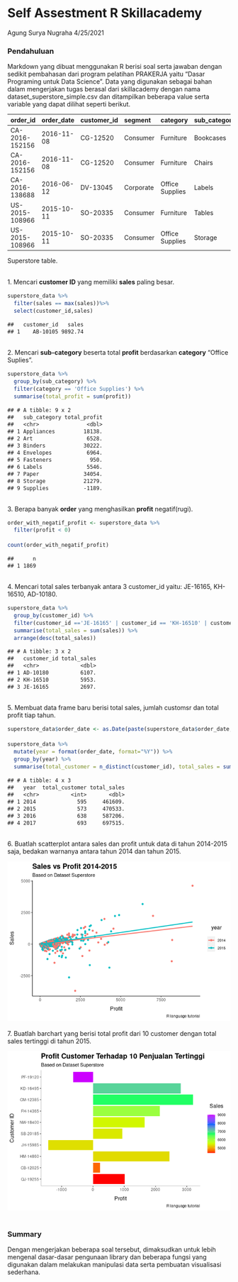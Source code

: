 Self Assestment R Skillacademy
================
Agung Surya Nugraha
4/25/2021

### Pendahuluan

Markdown yang dibuat menggunakan R berisi soal serta jawaban dengan
sedikit pembahasan dari program pelatihan PRAKERJA yaitu “Dasar
Programing untuk Data Science”. Data yang digunakan sebagai bahan dalam
mengerjakan tugas berasal dari skillacademy dengan nama
dataset\_superstore\_simple.csv dan ditampilkan beberapa value serta
variable yang dapat dilihat seperti berikut.

| order\_id      | order\_date | customer\_id | segment   | category        | sub\_category |    sales | quantity |    profit |
|:---------------|:------------|:-------------|:----------|:----------------|:--------------|---------:|---------:|----------:|
| CA-2016-152156 | 2016-11-08  | CG-12520     | Consumer  | Furniture       | Bookcases     | 261.9600 |        2 |   41.9136 |
| CA-2016-152156 | 2016-11-08  | CG-12520     | Consumer  | Furniture       | Chairs        | 731.9400 |        3 |  219.5820 |
| CA-2016-138688 | 2016-06-12  | DV-13045     | Corporate | Office Supplies | Labels        |  14.6200 |        2 |    6.8714 |
| US-2015-108966 | 2015-10-11  | SO-20335     | Consumer  | Furniture       | Tables        | 957.5775 |        5 | -383.0310 |
| US-2015-108966 | 2015-10-11  | SO-20335     | Consumer  | Office Supplies | Storage       |  22.3680 |        2 |    2.5164 |

Superstore table.

<br/> 1. Mencari **customer ID** yang memiliki **sales** paling besar.

``` r
superstore_data %>%
  filter(sales == max(sales))%>%
  select(customer_id,sales)
```

    ##   customer_id   sales
    ## 1    AB-10105 9892.74

<br/> 2. Mencari **sub-category** beserta total **profit** berdasarkan
**category** “Office Suplies”.

``` r
superstore_data %>% 
  group_by(sub_category) %>%
  filter(category == 'Office Supplies') %>%
  summarise(total_profit = sum(profit))
```

    ## # A tibble: 9 x 2
    ##   sub_category total_profit
    ##   <chr>               <dbl>
    ## 1 Appliances         18138.
    ## 2 Art                 6528.
    ## 3 Binders            30222.
    ## 4 Envelopes           6964.
    ## 5 Fasteners            950.
    ## 6 Labels              5546.
    ## 7 Paper              34054.
    ## 8 Storage            21279.
    ## 9 Supplies           -1189.

<br/> 3. Berapa banyak **order** yang menghasilkan **profit**
negatif(rugi).

``` r
order_with_negatif_profit <- superstore_data %>%
  filter(profit < 0)

count(order_with_negatif_profit)
```

    ##      n
    ## 1 1869

<br/> 4. Mencari total sales terbanyak antara 3 customer\_id yaitu:
JE-16165, KH-16510, AD-10180.

``` r
superstore_data %>%
  group_by(customer_id) %>%
  filter(customer_id =='JE-16165' | customer_id == 'KH-16510' | customer_id == 'AD-10180') %>%
  summarise(total_sales = sum(sales)) %>%
  arrange(desc(total_sales))
```

    ## # A tibble: 3 x 2
    ##   customer_id total_sales
    ##   <chr>             <dbl>
    ## 1 AD-10180          6107.
    ## 2 KH-16510          5953.
    ## 3 JE-16165          2697.

<br/> 5. Membuat data frame baru berisi total sales, jumlah customsr dan
total profit tiap tahun.

``` r
superstore_data$order_date <- as.Date(paste(superstore_data$order_date,sep=""))

superstore_data %>%
  mutate(year = format(order_date, format="%Y")) %>%
  group_by(year) %>%
  summarise(total_customer = n_distinct(customer_id), total_sales = sum(sales))
```

    ## # A tibble: 4 x 3
    ##   year  total_customer total_sales
    ##   <chr>          <int>       <dbl>
    ## 1 2014             595     461609.
    ## 2 2015             573     470533.
    ## 3 2016             638     587206.
    ## 4 2017             693     697515.

<br/> 6. Buatlah scatterplot antara sales dan profit untuk data di tahun
2014-2015 saja, bedakan warnanya antara tahun 2014 dan tahun 2015.

![](present_files/figure-gfm/soal%206%20plot-1.png)<!-- --> <br/><br/>
7. Buatlah barchart yang berisi total profit dari 10 customer dengan
total sales tertinggi di tahun 2015.

![](present_files/figure-gfm/soal%207%20plot-1.png)<!-- --> <br><br>

### Summary

Dengan mengerjakan beberapa soal tersebut, dimaksudkan untuk lebih
mengenal dasar-dasar pengunaan library dan beberapa fungsi yang
digunakan dalam melakukan manipulasi data serta pembuatan visualisasi
sederhana.
